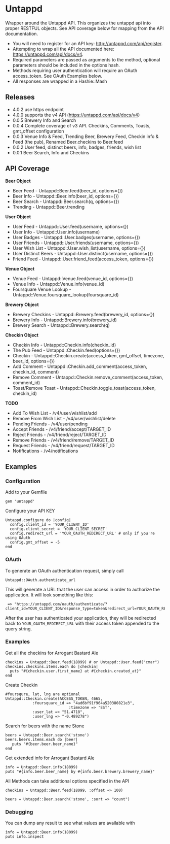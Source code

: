 # Untappd

Wrapper around the Untappd API. This organizes the untappd api
into proper RESTFUL objects. See API coverage below for mapping from
the API documentation.

* You will need to register for an API key: http://untappd.com/api/register.
* Attempting to wrap all the API documented here: https://untappd.com/api/docs/v4.
* Required parameters are passed as arguments to the method, optional parameters should be included in the options hash.
* Methods requiring user authentication will require an OAuth access_token. See OAuth Examples below.
* All responses are wrapped in a Hashie::Mash

## Releases

* 4.0.2 use https endpoint
* 4.0.0 supports the v4 API (https://untappd.com/api/docs/v4)
* 0.0.5 Brewery Info and Search
* 0.0.4 Complete coverage of v3 API. Checkins, Comments, Toasts, gmt_offset configuration
* 0.0.3 Venue Info & Feed, Trending Beer, Brewery Feed, Checkin info & Feed (the pub), Renamed Beer.checkins to Beer.feed
* 0.0.2 User feed, distinct beers, info, badges, friends, wish list
* 0.0.1 Beer Search, Info and Checkins

## API Coverage

**Beer Object**
* Beer Feed - Untappd::Beer.feed(beer_id, options={})
* Beer Info - Untappd::Beer.info(beer_id, options={})
* Beer Search - Untappd::Beer.search(q, options={})
* Trending - Untappd::Beer.trending

**User Object**
* User Feed - Untappd::User.feed(username, options={})
* User Info - Untappd::User.info(username)
* User Badges - Untappd::User.badges(username, options={})
* User Friends - Untappd::User.friends(username, options={})
* User Wish List - Untappd::User.wish_list(username, options={})
* User Distinct Beers - Untappd::User.distinct(username, options={})
* Friend Feed - Untappd::User.friend_feed(access_token, options={})

**Venue Object**
* Venue Feed - Untappd::Venue.feed(venue_id, options={})
* Venue Info - Untappd::Venue.info(venue_id)
* Foursquare Venue Lookup - Untappd::Venue.foursquare_lookup(foursquare_id)

**Brewery Object**
* Brewery Checkins - Untappd::Brewery.feed(brewery_id, options={})
* Brewery Info - Untappd::Brewery.info(brewery_id)
* Brewery Search - Untappd::Brewery.search(q)

**Checkin Object**
* Checkin Info - Untappd::Checkin.info(checkin_id)
* The Pub Feed - Untappd::Checkin.feed(options={})
* Checkin - Untappd::Checkin.create(access_token, gmt_offset, timezone, beer_id, options={})
* Add Comment - Untappd::Checkin.add_comment(access_token, checkin_id, comment)
* Remove Comment - Untappd::Checkin.remove_comment(access_token, comment_id)
* Toast/Remove Toast - Untappd::Checkin.toggle_toast(access_token, checkin_id)

**TODO**
* Add To Wish List - /v4/user/wishlist/add
* Remove From Wish List - /v4/user/wishlist/delete
* Pending Friends - /v4/user/pending
* Accept Friends - /v4/friend/accept/TARGET_ID
* Reject Friends - /v4/friend/reject/TARGET_ID
* Remove Friends - /v4/friend/remove/TARGET_ID
* Request Friends - /v4/friend/request/TARGET_ID
* Notifications - /v4/notifications

## Examples

### Configuration

Add to your Gemfile

    gem 'untappd'

Configure your API KEY

    Untappd.configure do |config|
      config.client_id = 'YOUR_CLIENT_ID'
      config.client_secret = 'YOUR_CLIENT_SECRET'
      config.redirect_url = 'YOUR_OAUTH_REDIRECT_URL' # only if you're using OAuth
      config.gmt_offset = -5
    end

### OAuth

To generate an OAuth authentication request, simply call

    Untappd::OAuth.authenticate_url

This will generate a URL that the user can access in order to authorize the application.
It will look something like this:

     => "https://untappd.com/oauth/authenticate/?client_id=YOUR_CLIENT_ID&response_type=token&redirect_url=YOUR_OAUTH_REDIRECT_URL"

After the user has authenticated your application, they will be redirected back to `YOUR_OAUTH_REDIRECT_URL` with their access token appended to the query string.

### Examples

Get all the checkins for Arrogant Bastard Ale

    checkins = Untappd::Beer.feed(18099) # or Untappd::User.feed("cmar")
    checkins.checkins.items.each do |checkin|
      puts "#{checkin.user.first_name} at #{checkin.created_at}"
    end

Create Checkin

    #foursqure, lat, lng are optional
    Untappd::Checkin.create(ACCESS_TOKEN, 4665,
                :foursquare_id => "4ad6bf91f964a520380821e3",
								:timezone => 'EST',
                :user_lat => "51.4718",
                :user_lng => "-0.489278")

Search for beers with the name Stone

    beers = Untappd::Beer.search('stone')
    beers.beers.items.each do |beer|
       puts "#{beer.beer.beer_name}"
    end

Get extended info for Arrogant Bastard Ale

    info = Untappd::Beer.info(18099)
    puts "#{info.beer.beer_name} by #{info.beer.brewery.brewery_name}"

All Methods can take additional options specified in the API

    checkins = Untappd::Beer.feed(18099, :offset => 100)

    beers = Untappd::Beer.search('stone', :sort => "count")

### Debugging
You can dump any result to see what values are available with

    info = Untappd::Beer.info(18099)
    puts info.inspect
